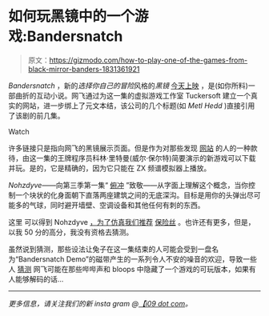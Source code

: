 # 如何玩黑镜中的一个游戏:Bandersnatch

> 原文：<https://gizmodo.com/how-to-play-one-of-the-games-from-black-mirror-banders-1831361921>

*Bandersnatch* ，新的*选择你自己的冒险*风格的*黑镜* [今天上映](https://io9.gizmodo.com/black-mirror-is-heading-back-to-the-1980s-with-a-chilli-1830570365) ，是(如你所料)一部曲折的互动小说。网飞通过为这一集的虚拟游戏工作室 Tuckersoft 建立一个真实的网站，进一步绑上了元文本结，该公司的几个标题(如 *Metl Hedd* )直接引用了该剧的前几集。

Watch

许多链接只是指向网飞的黑镜展示页面。但是作为对那些发现 [网站](https://tuckersoft.net/ealing20541/) 的人的一种款待，由这一集的王牌程序员科林·里特曼(威尔·保尔特)简要演示的新游戏可以下载并玩。是的，它是精确的，因为它只能在 ZX 频谱模拟器上播放。

*Nohzdyve*——向第三季第一集“ [俯冲](https://www.imdb.com/title/tt5497778/) ”致敬——从字面上理解这个概念，当你控制一个块状的化身面朝下直落两座建筑之间的无底深沟。目标是用你的头弹出尽可能多的气球，同时避开墙壁、空调设备和其他任何有刺的东西。

这里 可以得到 Nohzdyve [，为了仿真我们推荐](https://tuckersoft.net/ealing20541/nohzdyve/) [保险丝](http://fuse-emulator.sourceforge.net/) 。也许还有更多，但是，以我 50 分的高分，我没有资格去猜测。

虽然说到猜测，那些设法让兔子在这一集结束的人可能会受到一盘名为“Bandersnatch Demo”的磁带产生的一系列令人不安的噪音的欢迎，导致一些人 [猜测](https://www.reddit.com/r/blackmirror/comments/aa97e0/spoiler_bandersnatch_demo/) 网飞可能在那些哔哔声和 bloops 中隐藏了一个游戏的可玩版本，如果有人能够解码的话...

* * *

*更多信息，请关注我们的新 insta gram @*[*【i09 dot com*](https://www.instagram.com/io9dotcom/)*。*